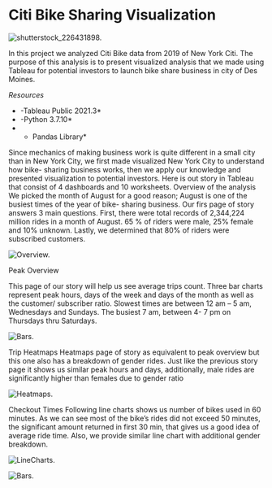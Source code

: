 # Citi Bike Sharing Visualization

![shutterstock_226431898.](https://github.com/kossakova/Bikesharing/blob/main/IMG/shutterstock_226431898.jpg)

In this project we analyzed Citi Bike data from 2019 of New York Citi. The purpose of this analysis is to present visualized analysis that we made using Tableau for potential investors to launch bike share business in city of Des Moines.

*Resources*
* -Tableau Public 2021.3*
* -Python 3.7.10*
* - Pandas Library*

Since mechanics of making business work is quite different in a small city than in New York City, we first made visualized New York City to understand how bike- sharing business works, then we apply our knowledge and presented visualization to potential investors. 
Here is out story in Tableau that consist of 4 dashboards and 10 worksheets. 
Overview of the analysis
We picked the month of August for a good reason; August is one of the busiest times of the year of bike- sharing business. Our firs page of story answers 3 main questions. First, there were total records of 2,344,224 million rides in a month of August. 65 % of riders were male, 25% female and 10% unknown. Lastly, we determined that 80% of riders were subscribed customers. 


![Overview.](https://github.com/kossakova/Bikesharing/blob/main/IMG/Overview.png)

Peak Overview

This page of our story will help us see average trips count.  Three bar charts represent peak hours, days of the week and days of the month as well as the customer/ subscriber ratio. 
Slowest times are between 12 am – 5 am, Wednesdays and Sundays.
The busiest 7 am, between 4- 7 pm on Thursdays thru Saturdays. 

![Bars.](https://github.com/kossakova/Bikesharing/blob/main/IMG/Bars.png)

Trip Heatmaps
Heatmaps page of story as equivalent to peak overview but this one also has a breakdown of gender rides.  Just like the previous story page it shows us similar peak hours and days, additionally, male rides are significantly higher than females due to gender ratio

![Heatmaps.](https://github.com/kossakova/Bikesharing/blob/main/IMG/Heatmaps.png)

Checkout Times
Following line charts shows us number of bikes used in 60 minutes.  As we can see most of the bike’s rides did not exceed 50 minutes, the significant amount returned in first 30 min, that gives us a good idea of average ride time. Also, we provide similar line chart with additional gender breakdown. 

![LineCharts.](https://github.com/kossakova/Bikesharing/blob/main/IMG/LineCharts.png)


![Bars.](https://github.com/kossakova/Bikesharing/blob/main/IMG/Bars.png)
